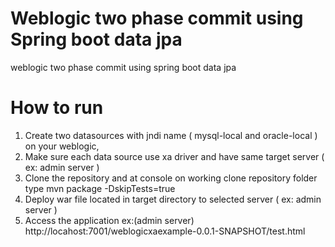 # Weblogic two phase commit using Spring boot data jpa
weblogic two phase commit using spring boot data jpa

# How to run
1. Create two datasources with jndi name ( mysql-local and oracle-local ) on your weblogic,
2. Make sure each data source use xa driver and have same target server ( ex: admin server )
3. Clone the repository and at console on working clone repository folder type mvn package -DskipTests=true
4. Deploy war file located in target directory to selected server ( ex: admin server )
5. Access the application ex:(admin server) http://locahost:7001/weblogicxaexample-0.0.1-SNAPSHOT/test.html
